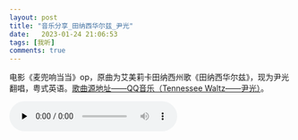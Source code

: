 ```yaml
---
layout: post
title: "音乐分享_田纳西华尔兹_尹光"
date:   2023-01-24 21:06:53
tags: [我听]
comments: true
---
```


电影《麦兜响当当》op，原曲为艾美莉卡田纳西州歌《田纳西华尔兹》，现为尹光翻唱，粤式英语。[歌曲源地址——QQ音乐（Tennessee Waltz——尹光）](https://y.qq.com/n/ryqq/songDetail/004d8rRt3ZiixZ)。

<audio id="audio" controls="" preload="none" src="https://s3.us-west-2.amazonaws.com/secure.notion-static.com/8b921115-6347-4349-8481-86dab305a9fc/2023-01-24-%E7%94%B0%E7%BA%B3%E8%A5%BF%E5%8D%8E%E5%B0%94%E5%85%B9_%E5%B0%B9%E5%85%89.m4a?X-Amz-Algorithm=AWS4-HMAC-SHA256&X-Amz-Content-Sha256=UNSIGNED-PAYLOAD&X-Amz-Credential=AKIAT73L2G45EIPT3X45%2F20230307%2Fus-west-2%2Fs3%2Faws4_request&X-Amz-Date=20230307T124312Z&X-Amz-Expires=86400&X-Amz-Signature=903ea9f22906b177f5495005afa6fe54ccd47c26176e3c8dcb76b5dc1553b2f4&X-Amz-SignedHeaders=host&x-id=GetObject">
</audio>

